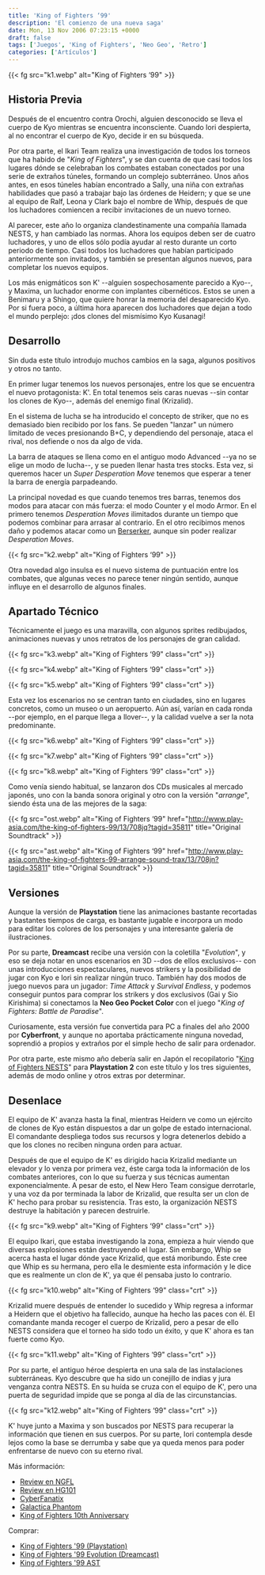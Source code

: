 ```yaml
---
title: 'King of Fighters ‘99'
description: 'El comienzo de una nueva saga'
date: Mon, 13 Nov 2006 07:23:15 +0000
draft: false
tags: ['Juegos', 'King of Fighters', 'Neo Geo', 'Retro']
categories: ['Artículos']
---
```


{{< fg src="k1.webp" alt="King of Fighters ‘99" >}}

## Historia Previa

Después de el encuentro contra Orochi, alguien desconocido se lleva el cuerpo de Kyo mientras se encuentra inconsciente. Cuando Iori despierta, al no encontrar el cuerpo de Kyo, decide ir en su búsqueda.

Por otra parte, el Ikari Team realiza una investigación de todos los torneos que ha habido de "_King of Fighters_", y se dan cuenta de que casi todos los lugares dónde se celebraban los combates estaban conectados por una serie de extraños túneles, formando un complejo subterráneo. Unos años antes, en esos túneles habían encontrado a Sally, una niña con extrañas habilidades que pasó a trabajar bajo las órdenes de Heidern; y que se une al equipo de Ralf, Leona y Clark bajo el nombre de Whip, después de que los luchadores comiencen a recibir invitaciones de un nuevo torneo.

Al parecer, este año lo organiza clandestinamente una compañía llamada NESTS, y han cambiado las normas. Ahora los equipos deben ser de cuatro luchadores, y uno de ellos sólo podía ayudar al resto durante un corto periodo de tiempo. Casi todos los luchadores que habían participado anteriormente son invitados, y también se presentan algunos nuevos, para completar los nuevos equipos.

Los más enigmáticos son K' --alguien sospechosamente parecido a Kyo--, y Maxima, un luchador enorme con implantes cibernéticos. Estos se unen a Benimaru y a Shingo, que quiere honrar la memoria del desaparecido Kyo. Por si fuera poco, a última hora aparecen dos luchadores que dejan a todo el mundo perplejo: ¡dos clones del mismísimo Kyo Kusanagi!

## Desarrollo

Sin duda este título introdujo muchos cambios en la saga, algunos positivos y otros no tanto.

En primer lugar tenemos los nuevos personajes, entre los que se encuentra el nuevo protagonista: K'. En total tenemos seis caras nuevas --sin contar los clones de Kyo--, además del enemigo final (Krizalid).

En el sistema de lucha se ha introducido el concepto de striker, que no es demasiado bien recibido por los fans. Se pueden "lanzar" un número limitado de veces presionando B+C, y dependiendo del personaje, ataca el rival, nos defiende o nos da algo de vida.

La barra de ataques se llena como en el antiguo modo Advanced --ya no se elige un modo de lucha--, y se pueden llenar hasta tres stocks. Esta vez, si queremos hacer un _Super Desperation Move_ tenemos que esperar a tener la barra de energía parpadeando.

La principal novedad es que cuando tenemos tres barras, tenemos dos modos para atacar con más fuerza: el modo Counter y el modo Armor. En el primero tenemos _Desperation Moves_ ilimitados durante un tiempo que podemos combinar para arrasar al contrario. En el otro recibimos menos daño y podemos atacar como un [Berserker](http://es.wikipedia.org/wiki/Berserker), aunque sin poder realizar _Desperation Moves_.

{{< fg src="k2.webp" alt="King of Fighters ‘99" >}}

Otra novedad algo insulsa es el nuevo sistema de puntuación entre los combates, que algunas veces no parece tener ningún sentido, aunque influye en el desarrollo de algunos finales.

## Apartado Técnico

Técnicamente el juego es una maravilla, con algunos sprites redibujados, animaciones nuevas y unos retratos de los personajes de gran calidad.

{{< fg src="k3.webp" alt="King of Fighters ‘99" class="crt" >}}

{{< fg src="k4.webp" alt="King of Fighters ‘99" class="crt" >}}

{{< fg src="k5.webp" alt="King of Fighters ‘99" class="crt" >}}

Esta vez los escenarios no se centran tanto en ciudades, sino en lugares concretos, como un museo o un aeropuerto. Aún así, varían en cada ronda --por ejemplo, en el parque llega a llover--, y la calidad vuelve a ser la nota predominante.

{{< fg src="k6.webp" alt="King of Fighters ‘99" class="crt" >}}

{{< fg src="k7.webp" alt="King of Fighters ‘99" class="crt" >}}

{{< fg src="k8.webp" alt="King of Fighters ‘99" class="crt" >}}

Como venía siendo habitual, se lanzaron dos CDs musicales al mercado japonés, uno con la banda sonora original y otro con la versión "_arrange_", siendo ésta una de las mejores de la saga:

{{< fg src="ost.webp" alt="King of Fighters ‘99" href="http://www.play-asia.com/the-king-of-fighters-99/13/708jq?tagid=35811" title="Original Soundtrack" >}}

{{< fg src="ast.webp" alt="King of Fighters ‘99" href="http://www.play-asia.com/the-king-of-fighters-99-arrange-sound-trax/13/708jn?tagid=35811" title="Original Soundtrack" >}}

## Versiones

Aunque la versión de **Playstation** tiene las animaciones bastante recortadas y bastantes tiempos de carga, es bastante jugable e incorpora un modo para editar los colores de los personajes y una interesante galería de ilustraciones.

Por su parte, **Dreamcast** recibe una versión con la coletilla "_Evolution_", y eso se deja notar en unos escenarios en 3D --dos de ellos exclusivos-- con unas introducciones espectaculares, nuevos strikers y la posibilidad de jugar con Kyo e Iori sin realizar ningún truco. También hay dos modos de juego nuevos para un jugador: _Time Attack_ y _Survival Endless_, y podemos conseguir puntos para comprar los strikers y dos exclusivos (Gai y Sio Kirishima) si conectamos la **Neo Geo Pocket Color** con el juego "_King of Fighters: Battle de Paradise_".

Curiosamente, esta versión fue convertida para PC a finales del año 2000 por **Cyberfront**, y aunque no aportaba prácticamente ninguna novedad, soprendió a propios y extraños por el simple hecho de salir para ordenador.

Por otra parte, este mismo año debería salir en Japón el recopilatorio "[King of Fighters NESTS](http://www.play-asia.com/SOap-23-83-rmr-71-40-49-en-15-king+nests-84-j-70-1a3w.html)" para **Playstation 2** con este título y los tres siguientes, además de modo online y otros extras por determinar.

## Desenlace

El equipo de K' avanza hasta la final, mientras Heidern ve como un ejército de clones de Kyo están dispuestos a dar un golpe de estado internacional. El comandante despliega todos sus recursos y logra detenerlos debido a que los clones no reciben ninguna orden para actuar.

Después de que el equipo de K' es dirigido hacia Krizalid mediante un elevador y lo venza por primera vez, éste carga toda la información de los combates anteriores, con lo que su fuerza y sus técnicas aumentan exponencialmente. A pesar de esto, el New Hero Team consigue derrotarle, y una voz da por terminada la labor de Krizalid, que resulta ser un clon de K' hecho para probar su resistencia. Tras esto, la organización NESTS destruye la habitación y parecen destruirle.

{{< fg src="k9.webp" alt="King of Fighters ‘99" class="crt" >}}

El equipo Ikari, que estaba investigando la zona, empieza a huir viendo que diversas explosiones están destruyendo el lugar. Sin embargo, Whip se acerca hasta el lugar dónde yace Krizalid, que está moribundo. Éste cree que Whip es su hermana, pero ella le desmiente esta información y le dice que es realmente un clon de K', ya que él pensaba justo lo contrario.

{{< fg src="k10.webp" alt="King of Fighters ‘99" class="crt" >}}

Krizalid muere después de entender lo sucedido y Whip regresa a informar a Heidern que el objetivo ha fallecido, aunque ha hecho las paces con él. El comandante manda recoger el cuerpo de Krizalid, pero a pesar de ello NESTS considera que el torneo ha sido todo un éxito, y que K' ahora es tan fuerte como Kyo.

{{< fg src="k11.webp" alt="King of Fighters ‘99" class="crt" >}}

Por su parte, el antiguo héroe despierta en una sala de las instalaciones subterráneas. Kyo descubre que ha sido un conejillo de indias y jura venganza contra NESTS. En su huída se cruza con el equipo de K', pero una puerta de seguridad impide que se ponga al día de las circunstancias.

{{< fg src="k12.webp" alt="King of Fighters ‘99" class="crt" >}}

K' huye junto a Maxima y son buscados por NESTS para recuperar la información que tienen en sus cuerpos. Por su parte, Iori contempla desde lejos como la base se derrumba y sabe que ya queda menos para poder enfrentarse de nuevo con su eterno rival.

Más información:

*   [Review en NGFL](http://www.neogeoforlife.com/neo_reviews/the_king_of_fighters_99.php)
*   [Review en HG101](http://www.hardcoregaming101.net/kof/kof3.htm)
*   [CyberFanatix](http://www.cyberfanatix.com/)
*   [Galactica Phantom](http://kof.confusticated.com/frames.html)
*   [King of Fighters 10th Anniversary](http://www.kof10th.com/english/index.html)

Comprar:

*   [King of Fighters '99 (Playstation)](http://www.play-asia.com/paOS-13-71-5p-77-3-49-en-15-king%2B99-70-9tq.html)
*   [King of Fighters '99 Evolution (Dreamcast)](http://www.play-asia.com/paOS-13-71-52-77-2-49-en-15-king%2B99-70-572.html)
*   [King of Fighters '99 AST](http://www.play-asia.com/paOS-13-71-8l-49-en-15-king%2B99-70-8jn.html)